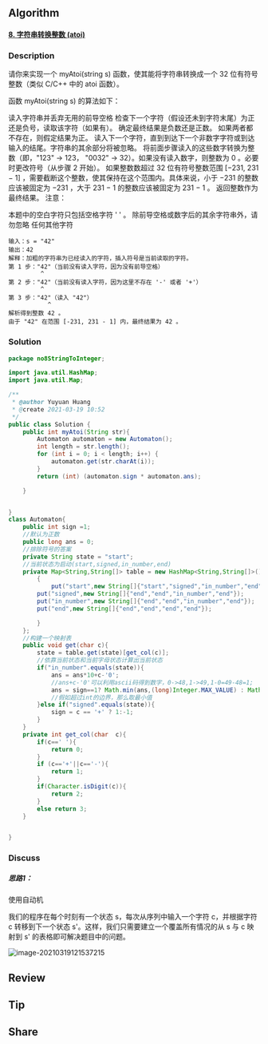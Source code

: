 ## Algorithm

#### [8. 字符串转换整数 (atoi)](https://leetcode-cn.com/problems/string-to-integer-atoi/)

### Description

请你来实现一个 myAtoi(string s) 函数，使其能将字符串转换成一个 32 位有符号整数（类似 C/C++ 中的 atoi 函数）。

函数 myAtoi(string s) 的算法如下：

读入字符串并丢弃无用的前导空格
检查下一个字符（假设还未到字符末尾）为正还是负号，读取该字符（如果有）。 确定最终结果是负数还是正数。 如果两者都不存在，则假定结果为正。
读入下一个字符，直到到达下一个非数字字符或到达输入的结尾。字符串的其余部分将被忽略。
将前面步骤读入的这些数字转换为整数（即，"123" -> 123， "0032" -> 32）。如果没有读入数字，则整数为 0 。必要时更改符号（从步骤 2 开始）。
如果整数数超过 32 位有符号整数范围 [−231,  231 − 1] ，需要截断这个整数，使其保持在这个范围内。具体来说，小于 −231 的整数应该被固定为 −231 ，大于 231 − 1 的整数应该被固定为 231 − 1 。
返回整数作为最终结果。
注意：

本题中的空白字符只包括空格字符 ' ' 。
除前导空格或数字后的其余字符串外，请勿忽略 任何其他字符

```
输入：s = "42"
输出：42
解释：加粗的字符串为已经读入的字符，插入符号是当前读取的字符。
第 1 步："42"（当前没有读入字符，因为没有前导空格）
         ^
第 2 步："42"（当前没有读入字符，因为这里不存在 '-' 或者 '+'）
         ^
第 3 步："42"（读入 "42"）
           ^
解析得到整数 42 。
由于 "42" 在范围 [-231, 231 - 1] 内，最终结果为 42 。

```

### Solution

```java
package no8StringToInteger;

import java.util.HashMap;
import java.util.Map;

/**
 * @author Yuyuan Huang
 * @create 2021-03-19 10:52
 */
public class Solution {
    public int myAtoi(String str){
        Automaton automaton = new Automaton();
        int length = str.length();
        for (int i = 0; i < length; i++) {
            automaton.get(str.charAt(i));
        }
        return (int) (automaton.sign * automaton.ans);

    }


}
class Automaton{
    public int sign =1;
    //默认为正数
    public long ans = 0;
    //排除符号的答案
    private String state = "start";
    //当前状态为启动(start,signed,in_number,end)
    private Map<String,String[]> table = new HashMap<String,String[]>(){
        {
            put("start",new String[]{"start","signed","in_number","end"});
        put("signed",new String[]{"end","end","in_number","end"});
        put("in_number",new String[]{"end","end","in_number","end"});
        put("end",new String[]{"end","end","end","end"});

        }
    };
    //构建一个映射表
    public void get(char c){
        state = table.get(state)[get_col(c)];
        //依靠当前状态和当前字母状态计算出当前状态
        if("in_number".equals(state)){
            ans = ans*10+c-'0';
            //ans+c-'0'可以利用ascii码得到数字，0->48,1->49,1-0=49-48=1;
            ans = sign==1? Math.min(ans,(long)Integer.MAX_VALUE) : Math.min(ans,-(long)Integer.MIN_VALUE);
            //假如超过int的边界，那么取最小值
        }else if("signed".equals(state)){
            sign = c == '+' ? 1:-1;
        }
    }
    private int get_col(char  c){
        if(c==' '){
            return 0;
        }
        if (c=='+'||c=='-'){
            return 1;
        }
        if(Character.isDigit(c)){
            return 2;
        }
        else return 3;
    }


}
```

### Discuss

##### 思路1：

使用自动机

我们的程序在每个时刻有一个状态 s，每次从序列中输入一个字符 c，并根据字符 c 转移到下一个状态 s'。这样，我们只需要建立一个覆盖所有情况的从 s 与 c 映射到 s' 的表格即可解决题目中的问题。

![image-20210319121537215](C:%5CUsers%5Clenovo%5CAppData%5CRoaming%5CTypora%5Ctypora-user-images%5Cimage-20210319121537215.png)



## Review

## Tip

## Share
